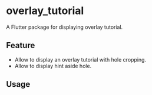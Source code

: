 # overlay_tutorial

A Flutter package for displaying overlay tutorial.

## Feature

* Allow to display an overlay tutorial with hole cropping.
* Allow to display hint aside hole.

## Usage

```


